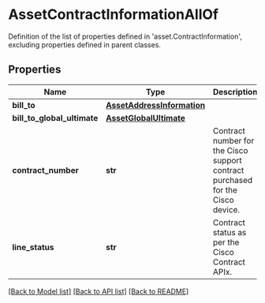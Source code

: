 # AssetContractInformationAllOf

Definition of the list of properties defined in 'asset.ContractInformation', excluding properties defined in parent classes.
## Properties
Name | Type | Description | Notes
------------ | ------------- | ------------- | -------------
**bill_to** | [**AssetAddressInformation**](AssetAddressInformation.md) |  | [optional] 
**bill_to_global_ultimate** | [**AssetGlobalUltimate**](AssetGlobalUltimate.md) |  | [optional] 
**contract_number** | **str** | Contract number for the Cisco support contract purchased for the Cisco device. | [optional] [readonly] 
**line_status** | **str** | Contract status as per the Cisco Contract APIx. | [optional] [readonly] 

[[Back to Model list]](../README.md#documentation-for-models) [[Back to API list]](../README.md#documentation-for-api-endpoints) [[Back to README]](../README.md)


